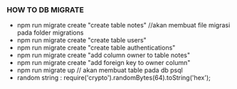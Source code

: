 ### HOW TO DB MIGRATE

- npm run migrate create "create table notes" //akan membuat file migrasi pada folder migrations
- npm run migrate create "create table users"
- npm run migrate create "create table authentications"
- npm run migrate create "add column owner to table notes"
- npm run migrate create "add foreign key to owner column"
- npm run migrate up // akan membuat table pada db psql
- random string : require('crypto').randomBytes(64).toString('hex');
